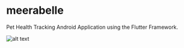 # meerabelle

Pet Health Tracking Android Application using the Flutter Framework.


![alt text](https://github.com/jklamphere/Meerabelle/blob/main/FinalPoster.jpg?raw=true)
